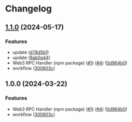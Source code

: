 # Changelog

## [1.1.0](https://github.com/rndquu/rpc-handler/compare/v1.0.0...v1.1.0) (2024-05-17)


### Features

* update ([d78d5b1](https://github.com/rndquu/rpc-handler/commit/d78d5b196d2d119950d1e60b400f192d4f198b6d))
* update ([8ab0a44](https://github.com/rndquu/rpc-handler/commit/8ab0a44be2d58f7c6a914b16e5a8baf0920a7ea6))
* Web3 RPC Handler (npm package) ([#1](https://github.com/rndquu/rpc-handler/issues/1)) ([#4](https://github.com/rndquu/rpc-handler/issues/4)) ([0d964b0](https://github.com/rndquu/rpc-handler/commit/0d964b09871b09fa5ce441d3339254d171ecae62))
* workflow ([300603c](https://github.com/rndquu/rpc-handler/commit/300603cbdc788b44c80a366021142f99842590ba))

## 1.0.0 (2024-03-22)


### Features

* Web3 RPC Handler (npm package) ([#1](https://github.com/ubiquity/rpc-handler/issues/1)) ([#4](https://github.com/ubiquity/rpc-handler/issues/4)) ([0d964b0](https://github.com/ubiquity/rpc-handler/commit/0d964b09871b09fa5ce441d3339254d171ecae62))
* workflow ([300603c](https://github.com/ubiquity/rpc-handler/commit/300603cbdc788b44c80a366021142f99842590ba))
